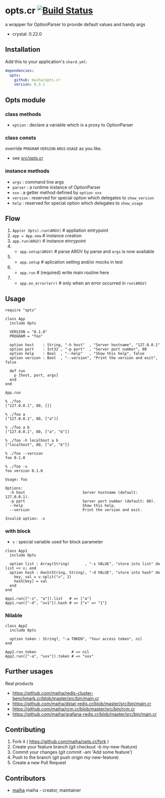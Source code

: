 # opts.cr [![Build Status](https://travis-ci.org/maiha/opts.cr.svg?branch=master)](https://travis-ci.org/maiha/opts.cr)

a wrapper for OptionParser to provide default values and handy args

- crystal: 0.22.0

## Installation

Add this to your application's `shard.yml`:

```yaml
dependencies:
  opts:
    github: maiha/opts.cr
    version: 0.3.1
```

## Opts module

### class methods

- `option` : declare a variable which is a proxy to OptionParser

### class consts

override `PROGRAM` `VERSION` `ARGS` `USAGE` as you like.
- see [src/opts.cr](src/opts.cr)

### instance methods

- `args` : command line args
- `parser` : a runtime instance of OptionParser
- `xxx` : a getter method defined by `option xxx`
- `version` : reserved for special option which delegates to `show_version`
- `help` : reserved for special option which delegates to `show_usage`

## Flow

1. `App(or Opts).run(ARGV)`  # appliation entrypoint
2. `app = App.new`           # instance creation
3. `app.run(ARGV)`           # instance etnrypoint
4.   + `app.setup(ARGV)`     # parse ARGV by parse and `args` is now available
5.   + `app.setup`           # aplication setting and/or mocks in test
6.   + `app.run`             # (required) write main routine here
7.   + `app.on_error(err)`   # only when an error occurred in `run(ARGV)`

## Usage

```crystal
require "opts"

class App
  include Opts

  VERSION = "0.1.0"
  PROGRAM = "foo"

  option host    : String, "-h host"  , "Server hostname", "127.0.0.1"
  option port    : Int32 , "-p port"  , "Server port number", 80
  option help    : Bool  , "--help"   , "Show this help", false
  option version : Bool  , "--version", "Print the version and exit", false

  def run
    p [host, port, args]
  end
end

App.run
```

```shell
% ./foo
["127.0.0.1", 80, []]

% ./foo a
["127.0.0.1", 80, ["a"]]

% ./foo a b
["127.0.0.1", 80, ["a", "b"]]

% ./foo -h localhost a b
["localhost", 80, ["a", "b"]]

% ./foo --version
foo 0.1.0

% ./foo -x
foo version 0.1.0

Usage: foo

Options:
  -h host                          Server hostname (default: 127.0.0.1).
  -p port                          Server port number (default: 80).
  --help                           Show this help.
  --version                        Print the version and exit.

Invalid option: -x
```

### with block

- `v` : special variable used for block parameter

```crystal
class App1
  include Opts

  option list : Array(String)       , "-s VALUE", "store into list" do list << v; end
  option hash : Hash(String, String), "-d VALUE", "store into hash" do
    key, val = v.split("=", 2)
    hash[key] = val
  end
end

App1.run(["-s", "a"]).list   # => ["a"]
App1.run(["-d", "x=1"]).hash # => {"x" => "1"}
```

### Nilable

```crystal
class App2
  include Opts

  option token : String?, "-a TOKEN", "Your access token", nil
end

App2.run.token                # => nil
App2.run(["-a", "xxx"]).token # => "xxx"
```

## Further usages

Real products

- https://github.com/maiha/redis-cluster-benchmark.cr/blob/master/src/bin/main.cr
- https://github.com/maiha/dstat-redis.cr/blob/master/src/bin/main.cr
- https://github.com/maiha/rcm.cr/blob/master/src/bin/rcm.cr
- https://github.com/maiha/grafana-redis.cr/blob/master/src/bin/main.cr

## Contributing

1. Fork it ( https://github.com/maiha/opts.cr/fork )
2. Create your feature branch (git checkout -b my-new-feature)
3. Commit your changes (git commit -am 'Add some feature')
4. Push to the branch (git push origin my-new-feature)
5. Create a new Pull Request

## Contributors

- [maiha](https://github.com/maiha) maiha - creator, maintainer
